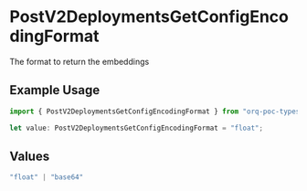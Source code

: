 # PostV2DeploymentsGetConfigEncodingFormat

The format to return the embeddings

## Example Usage

```typescript
import { PostV2DeploymentsGetConfigEncodingFormat } from "orq-poc-typescript/models/operations";

let value: PostV2DeploymentsGetConfigEncodingFormat = "float";
```

## Values

```typescript
"float" | "base64"
```